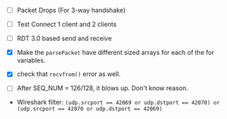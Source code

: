 - [ ] Packet Drops (For 3-way handshake)
- [ ] Test Connect 1 client and 2 clients

- [ ] RDT 3.0 based send and receive




- [x] Make the `parsePacket` have different sized arrays for each of the for variables.
- [x] check that `recvfrom()` error as well.



- [ ] After SEQ_NUM = 126/128, it blows up. Don't know reason.
- Wireshark filter: `(udp.srcport == 42069 or udp.dstport == 42070) or (udp.srcport == 42070 or udp.dstport == 42069)`